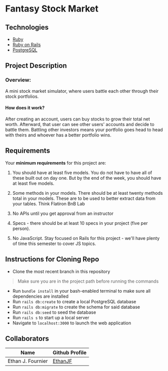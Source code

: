 
#  Fantasy Stock Market


## Technologies

- [Ruby](https://www.ruby-lang.org/en/)
- [Ruby on Rails](https://rubyonrails.org/)
- [PostgreSQL](https://www.postgresql.org/)

## Project Description

### Overview:

A mini stock market simulator, where users battle each other through their stock portfolios.

#### How does it work?
After creating an account, users can buy stocks to grow their total net worth. Afterward, that user can see other users' accounts and decide to battle them. Battling other investors means your portfolio goes head to head with theirs and whoever has a better portfolio wins.

## Requirements

Your **minimum requirements** for this project are:

1. You should have at least five models. You do not have to have all of these built out on day one. But by the end of the week, you should have at least five models.

2. Some methods in your models. There should be at least twenty methods total in your models. These are to be used to better extract data from your tables. Think Flatiron BnB Lab

3. No APIs until you get approval from an instructor
4. Specs - there should be at least 10 specs in your project (five per person).

5. No JavaScript. Stay focused on Rails for this project - we'll have plenty of time this semester to cover JS topics.

## Instructions for Cloning Repo

  - Clone the most recent branch in this repository
  > Make sure you are in the project path before running the commands
  - Run `bundle install` in your bash-enabled terminal to make sure all dependencies are installed
  - Run `rails db:create` to create a local PostgreSQL database
  - Run `rails db:migrate` to create the schema for said database
  - Run `rails db:seed` to seed the database
  - Run `rails s` to start up a local server
  - Navigate to `localhost:3000` to launch the web application


## Collaborators


| Name      | Github Profile |
| ----------- | ----------- |
| Ethan J. Fournier      | [EthanJF ](https://github.com/EthanJF) |
